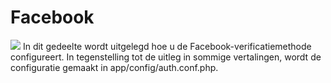 # Facebook

![](../../../.gitbook/assets/images25%20%281%29.png) In dit gedeelte wordt uitgelegd hoe u de Facebook-verificatiemethode configureert. In tegenstelling tot de uitleg in sommige vertalingen, wordt de configuratie gemaakt in app/config/auth.conf.php.

